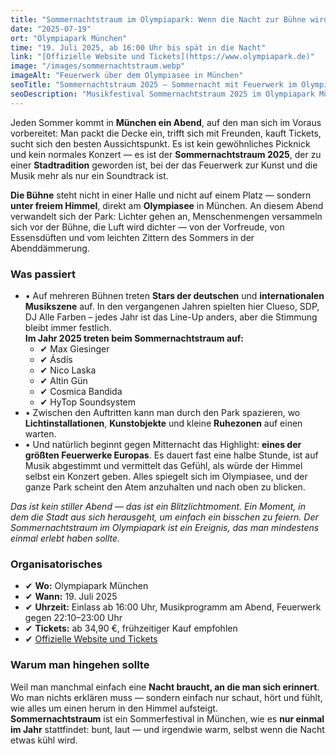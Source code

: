 ```yaml
---
title: "Sommernachtstraum im Olympiapark: Wenn die Nacht zur Bühne wird"
date: "2025-07-19"
ort: "Olympiapark München"
time: "19. Juli 2025, ab 16:00 Uhr bis spät in die Nacht"
link: "[Offizielle Website und Tickets](https://www.olympiapark.de)"
image: "/images/sommernachtstraum.webp"
imageAlt: "Feuerwerk über dem Olympiasee in München"
seoTitle: "Sommernachtstraum 2025 – Sommernacht mit Feuerwerk im Olympiapark München"
seoDescription: "Musikfestival Sommernachtstraum 2025 im Olympiapark München: Konzerte, Lichtinstallationen und eines der größten Feuerwerke Europas. Ein Abend, der in Erinnerung bleibt."
---
```


Jeden Sommer kommt in **München ein Abend**, auf den man sich im Voraus vorbereitet: Man packt die Decke ein, trifft sich mit Freunden, kauft Tickets, sucht sich den besten Aussichtspunkt. Es ist kein gewöhnliches Picknick und kein normales Konzert — es ist der **Sommernachtstraum 2025**, der zu einer **Stadtradition** geworden ist, bei der das Feuerwerk zur Kunst und die Musik mehr als nur ein Soundtrack ist.

**Die Bühne** steht nicht in einer Halle und nicht auf einem Platz — sondern **unter freiem Himmel**, direkt am **Olympiasee** in München. An diesem Abend verwandelt sich der Park: Lichter gehen an, Menschenmengen versammeln sich vor der Bühne, die Luft wird dichter — von der Vorfreude, von Essensdüften und vom leichten Zittern des Sommers in der Abenddämmerung.

### Was passiert

- • Auf mehreren Bühnen treten **Stars der deutschen** und **internationalen Musikszene** auf. In den vergangenen Jahren spielten hier Clueso, SDP, DJ Alle Farben – jedes Jahr ist das Line-Up anders, aber die Stimmung bleibt immer festlich.  
  **Im Jahr 2025 treten beim Sommernachtstraum auf:**
  - ✔ Max Giesinger  
  - ✔ Ásdís  
  - ✔ Nico Laska  
  - ✔ Altin Gün  
  - ✔ Cosmica Bandida  
  - ✔ HyTop Soundsystem  
- • Zwischen den Auftritten kann man durch den Park spazieren, wo **Lichtinstallationen**, **Kunstobjekte** und kleine **Ruhezonen** auf einen warten.
- • Und natürlich beginnt gegen Mitternacht das Highlight: **eines der größten Feuerwerke Europas**. Es dauert fast eine halbe Stunde, ist auf Musik abgestimmt und vermittelt das Gefühl, als würde der Himmel selbst ein Konzert geben. Alles spiegelt sich im Olympiasee, und der ganze Park scheint den Atem anzuhalten und nach oben zu blicken.

_Das ist kein stiller Abend — das ist ein Blitzlichtmoment. Ein Moment, in dem die Stadt aus sich herausgeht, um einfach ein bisschen zu feiern. Der Sommernachtstraum im Olympiapark ist ein Ereignis, das man mindestens einmal erlebt haben sollte._

### Organisatorisches

- ✔ **Wo:** Olympiapark München  
- ✔ **Wann:** 19. Juli 2025  
- ✔ **Uhrzeit:** Einlass ab 16:00 Uhr, Musikprogramm am Abend, Feuerwerk gegen 22:10–23:00 Uhr  
- ✔ **Tickets:** ab 34,90 €, frühzeitiger Kauf empfohlen  
- ✔ [Offizielle Website und Tickets](https://www.olympiapark.de)

### Warum man hingehen sollte

Weil man manchmal einfach eine **Nacht braucht, an die man sich erinnert**. Wo man nichts erklären muss — sondern einfach nur schaut, hört und fühlt, wie alles um einen herum in den Himmel aufsteigt.  
**Sommernachtstraum** ist ein Sommerfestival in München, wie es **nur einmal im Jahr** stattfindet: bunt, laut — und irgendwie warm, selbst wenn die Nacht etwas kühl wird.
